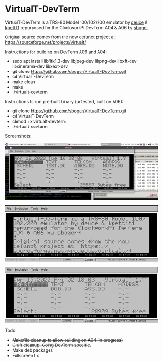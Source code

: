 # VirtualT-DevTerm
VirtualT-DevTerm is a TRS-80 Model 100/102/200 emulator by [deuce](https://sourceforge.net/u/deuce/profile/) & [kpettit1](https://sourceforge.net/u/kpettit1/profile/) repurposed for the ClockworkPi DevTerm A04 & A06 by [sboger](https://github.com/sboger)

Original source comes from the now defunct project at: https://sourceforge.net/projects/virtualt/

Instructions for building on DevTerm A06 and A04:

* sudo apt install libfltk1.3-dev libjpeg-dev libpng-dev libxft-dev libxinerama-dev libxext-dev
* git clone https://github.com/sboger/VirtualT-DevTerm.git
* cd VirtualT-DevTerm 
* make clean
* make
* ./virtualt-devterm


Instructions to run pre-built binary (untested, built on A06):

* git clone https://github.com/sboger/VirtualT-DevTerm.git
* cd VirtualT-DevTerm
* chmod +x virtualt-devterm
* ./virtualt-devterm


Screenshots:

![Screenshot](/doc/Screenshot_2022-04-12_16-30-12.png)

![Screenshot](/doc/Screenshot%20from%202022-04-15%2002-06-26.png)

![Screenshot](/doc/devterm-basic.gif)


Todo:
* ~~Makefile cleanup to allow building on A04 (in progress)~~
* ~~Cruft cleanup. Going DevTerm specific.~~
* Make deb packages
* Fullscreen fix
